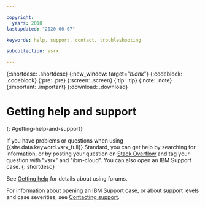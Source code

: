 ```yaml
---

copyright:
  years: 2018
lastupdated: "2020-06-07"

keywords: help, support, contact, troubleshooting

subcollection: vsrx

---
```


{:shortdesc: .shortdesc}
{:new_window: target="_blank_"}
{:codeblock: .codeblock}
{:pre: .pre}
{:screen: .screen}
{:tip: .tip}
{:note: .note}
{:important: .important}
{:download: .download}

# Getting help and support
{: #getting-help-and-support}

If you have problems or questions when using {{site.data.keyword.vsrx_full}} Standard, you can get help by searching for information, or by posting your question on [Stack Overflow](https://stackoverflow.com/search?q=vsrx+ibm-cloud) and tag your question with "vsrx" and "ibm-cloud". You can also open an IBM Support case.
{: shortdesc}

See [Getting help](https://{DomainName}/docs/get-support?topic=get-support-using-avatar) for details about using forums.

For information about opening an IBM Support case, or about support levels and case severities, see [Contacting support](/docs/get-support?topic=get-support-using-avatar#using-avatar).
